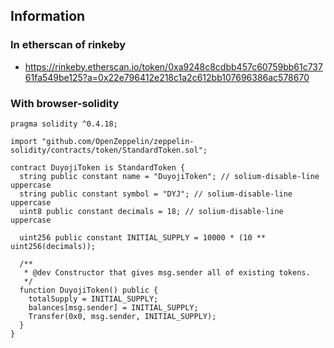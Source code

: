 ## Information

### In etherscan of rinkeby

- https://rinkeby.etherscan.io/token/0xa9248c8cdbb457c60759bb61c73761fa549be125?a=0x22e796412e218c1a2c612bb107696386ac578670


### With browser-solidity

```sol
pragma solidity ^0.4.18;

import "github.com/OpenZeppelin/zeppelin-solidity/contracts/token/StandardToken.sol";

contract DuyojiToken is StandardToken {
  string public constant name = "DuyojiToken"; // solium-disable-line uppercase
  string public constant symbol = "DYJ"; // solium-disable-line uppercase
  uint8 public constant decimals = 18; // solium-disable-line uppercase

  uint256 public constant INITIAL_SUPPLY = 10000 * (10 ** uint256(decimals));

  /**
   * @dev Constructor that gives msg.sender all of existing tokens.
   */
  function DuyojiToken() public {
    totalSupply = INITIAL_SUPPLY;
    balances[msg.sender] = INITIAL_SUPPLY;
    Transfer(0x0, msg.sender, INITIAL_SUPPLY);
  }
}

```
